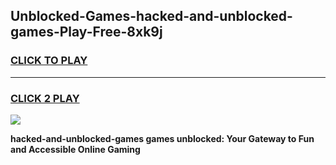 
## Unblocked-Games-hacked-and-unblocked-games-Play-Free-8xk9j
<h3>
<a href="https://premium76.site?title=hacked-and-unblocked-games&ref=21A">CLICK TO PLAY</a></h3>
<hr>

<h3>
<a href="https://premium76.site?title=hacked-and-unblocked-games&ref=21A">CLICK 2 PLAY</a>
  
</h3>

<a href="https://premium76.site?title=hacked-and-unblocked-games&ref=21A"><img src="https://clearcache.store/games.png"></a>


**hacked-and-unblocked-games games unblocked: Your Gateway to Fun and Accessible Online Gaming**

